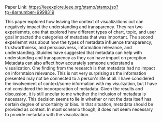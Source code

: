Paper Link: https://ieeexplore.ieee.org/stamp/stamp.jsp?tp=&arnumber=9998319

This paper explored how leaving the context of visualizations out can negatively impact the understanding and transparency. They ran two experiemnts, one that explored how different types of chart, topic, and user goal impacted the categories of metadata that was important. The second experiemnt was about how the types of metadata influence transparency, trustworthiness, and persuasivness, information relevance, and understanding. Stuidies have suggested that metadata can help with understanding and transparency as they can have impact on precption. Metadata can also affect how accurately someone understand a visualization. One finding from the research is that metadata had no impact on informtaion relevance. This is not very surprising as the information presented may not be connected to a person's life at all. I have considered the involvement of context/some information with my visulization, but I have not considered the incoorporation of metadata. Given the results and discussion, it is still uncelar to me whether the inclusion of metadata is necessary. This decision seems to lie in whether or not the data itself has certain degree of uncertainty or bias. In that situation, metadata should be provided as context. In most scneario though, it does not seem necessary to provide metadata with the visualization.
